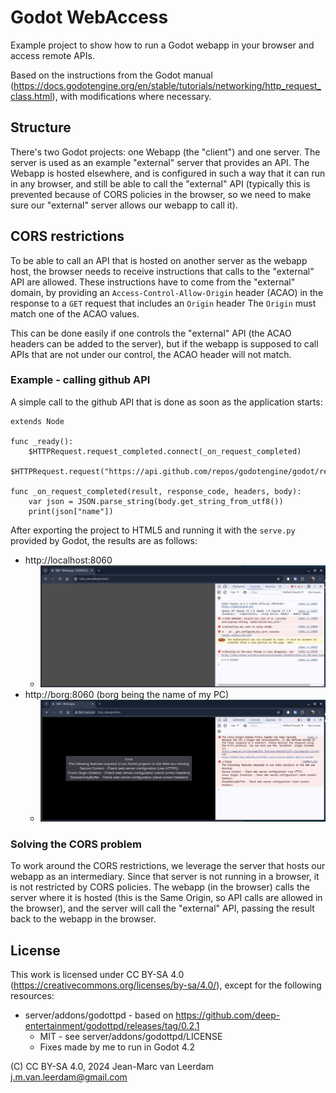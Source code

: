 # Godot WebAccess

Example project to show how to run a Godot webapp in your browser and access remote APIs.

Based on the instructions from the Godot manual (https://docs.godotengine.org/en/stable/tutorials/networking/http_request_class.html),
with modifications where necessary.

## Structure
There's two Godot projects: one Webapp (the "client") and one server. The server is used as an example "external"
server that provides an API. The Webapp is hosted elsewhere, and is configured in such a way that it can run in any
browser, and still be able to call the "external" API (typically this is prevented because of CORS policies in the
browser, so we need to make sure our "external" server allows our webapp to call it).

## CORS restrictions
To be able to call an API that is hosted on another server as the webapp host, the browser needs to receive instructions
that calls to the "external" API are allowed. These instructions have to come from the "external" domain, by providing
an `Access-Control-Allow-Origin` header (ACAO) in the response to a `GET` request that includes an `Origin`  header
The `Origin` must match one of the ACAO values.

This can be done easily if one controls the "external" API (the ACAO headers can be added to the server), but if the
webapp is supposed to call APIs that are not under our control, the ACAO header will not match.

### Example - calling github API
A simple call to the github API that is done as soon as the application starts:
```
extends Node

func _ready():
	$HTTPRequest.request_completed.connect(_on_request_completed)
	$HTTPRequest.request("https://api.github.com/repos/godotengine/godot/releases/latest")

func _on_request_completed(result, response_code, headers, body):
	var json = JSON.parse_string(body.get_string_from_utf8())
	print(json["name"])

```
After exporting the project to HTML5 and running it with the `serve.py` provided by Godot, the results are as follows:

* http://localhost:8060
  * ![Call passes](resources/localhost_cors_allowed.jpg)
* http://borg:8060 (borg being the name of my PC)
  * ![Call blocked](resources/host_cors_error.jpg)

### Solving the CORS problem

To work around the CORS restrictions, we leverage the server that hosts our webapp as an intermediary. Since that 
server is not running in a browser, it is not restricted by CORS policies. The webapp (in the browser) calls the server
where it is hosted (this is the Same Origin, so API calls are allowed in the browser), and the server will call the 
"external" API, passing the result back to the webapp in the browser.

## License

This work is licensed under CC BY-SA 4.0 (https://creativecommons.org/licenses/by-sa/4.0/), except for the
following resources:
* server/addons/godottpd - based on https://github.com/deep-entertainment/godottpd/releases/tag/0.2.1
  * MIT - see server/addons/godottpd/LICENSE
  * Fixes made by me to run in Godot 4.2

(C) CC BY-SA 4.0, 2024 Jean-Marc van Leerdam <j.m.van.leerdam@gmail.com>
